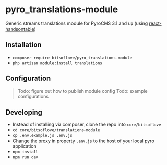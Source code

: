# pyro_translations-module
Generic streams translations module for PyroCMS 3.1 and up
(using [react-handsontable](https://github.com/handsontable/react-handsontable))

## Installation

- `composer require bitsoflove/pyro_translations-module`
- `php artisan module:install translations`

## Configuration
> Todo: figure out how to publish module config
> Todo: example configurations

## Developing

- Instead of installing via composer, clone the repo into `core/bitsoflove`
- `cd core/bitsoflove/translations-module`
- `cp .env.example.js .env.js`
- Change the [proxy](https://github.com/bitsoflove/pyro_translations-module/blob/master/.env.example.js#L4) in property `.env.js` to the host of your local pyro application
- `npm install`
- `npm run dev`
```
